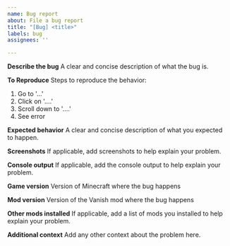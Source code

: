 ```yaml
---
name: Bug report
about: File a bug report
title: "[Bug] <title>"
labels: bug
assignees: ''

---
```


**Describe the bug**
A clear and concise description of what the bug is.

**To Reproduce**
Steps to reproduce the behavior:
1. Go to '...'
2. Click on '....'
3. Scroll down to '....'
4. See error

**Expected behavior**
A clear and concise description of what you expected to happen.

**Screenshots**
If applicable, add screenshots to help explain your problem.

**Console output**
If applicable, add the console output to help explain your problem.

**Game version**
Version of Minecraft where the bug happens

**Mod version**
Version of the Vanish mod where the bug happens

**Other mods installed**
If applicable, add a list of mods you installed to help explain your problem.

**Additional context**
Add any other context about the problem here.
